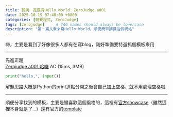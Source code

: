 ```yaml
---
title: 聽說一定要有Hello World：ZeroJudge a001
date: 2025-10-19 07:40:00 +0800
categories: [競賽程式, ZeroJudge]
tags: [zerojudge]     # TAG names should always be lowercase
description: "第一篇文章來寫Hello World，順便簡單講講這個網站"
---
```


嗨，主要是看到了好像很多人都有在寫blog，剛好準備要特選抓個模板來用

---

先進正題  
[Zerojudge a001.哈囉](https://zerojudge.tw/ShowProblem?problemid=a001) AC (15ms, 3MB)
```py
print("hello,", input())
```
解題思路大概是Python的print逗點分開之後會自己加上空格，就不用處理空格啦

---

順便分享找到的模板，主要是蠻喜歡這個風格的，這裡有[官方showcase](https://chirpy.cotes.page)（雖然這裡本身就是了...）還有官方的[template](https://github.com/cotes2020/chirpy-starter)
